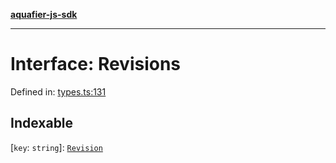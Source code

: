 [**aquafier-js-sdk**](../README.md)

***

# Interface: Revisions

Defined in: [types.ts:131](https://github.com/inblockio/aqua-verifier-js-lib/blob/09413c69301a51b584d51846ffabc4d8f820b4fa/src/types.ts#L131)

## Indexable

\[`key`: `string`\]: [`Revision`](Revision.md)

